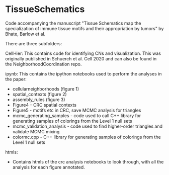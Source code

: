 # TissueSchematics
Code accompanying the manuscript "Tissue Schematics map the specialization of immune tissue motifs and their appropriation by tumors" by Bhate, Barlow et al.

There are three subfolders:

CellHier:
This contains code for identifying CNs and visualization. This was originally published in Schuerch et al. Cell 2020 and can also be found in the  NeighborhoodCoordination repo.

ipynb:
This contains the ipython notebooks used to perform the analyses in the paper:
- cellularneighborhoods (figure 1)
- spatial_contexts (figure 2)
- assembly_rules (figure 3)
- Figure4 - CRC spatial contexts
- Figure5 - motifs etc in CRC, save MCMC analysis for triangles
- mcmc_generating_samples - code used to call C++ library for generating samples of colorings from the Level 1 null sets
- mcmc_validation_analysis - code used to find higher-order triangles and validate MCMC mixing
- colormc.cpp - C++ library for generating samples of colorings from the Level 1 null sets

htmls:
 - Contains htmls of the crc analysis notebooks to look through, with all the analysis for each figure annotated.
